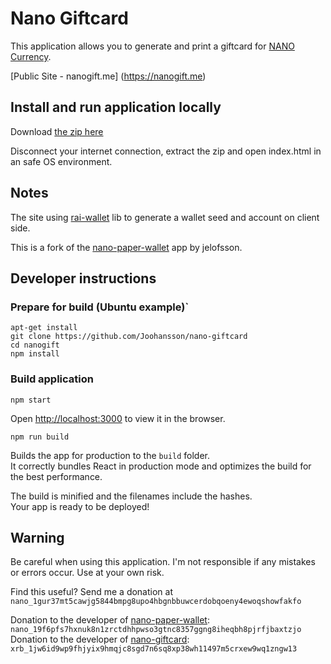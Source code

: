 
# Nano Giftcard

This application allows you to generate and print a giftcard for [NANO Currency](http://nano.org/).

[Public Site - nanogift.me] (https://nanogift.me)

## Install and run application locally

Download [the zip here](https://github.com/Joohansson/nano-giftcard/raw/master/nano-paper-wallet.zip)

Disconnect your internet connection, extract the zip and open index.html in an safe OS environment.

## Notes

The site using [rai-wallet](https://www.npmjs.com/package/rai-wallet) lib to generate a wallet seed and account on client side.

This is a fork of the [nano-paper-wallet](https://github.com/jelofsson/nano-paper-wallet) app by jelofsson.

## Developer instructions

### Prepare for build (Ubuntu example)`

`apt-get install`\
`git clone https://github.com/Joohansson/nano-giftcard`\
`cd nanogift`\
`npm install`

### Build application

`npm start`

Open [http://localhost:3000](http://localhost:3000) to view it in the browser.

`npm run build`

Builds the app for production to the `build` folder.<br>
It correctly bundles React in production mode and optimizes the build for the best performance.

The build is minified and the filenames include the hashes.<br>
Your app is ready to be deployed!

## Warning

Be careful when using this application. I'm not responsible if any mistakes or errors occur. Use at your own risk.

Find this useful? Send me a donation at `nano_1gur37mt5cawjg5844bmpg8upo4hbgnbbuwcerdobqoeny4ewoqshowfakfo`

Donation to the developer of [nano-paper-wallet](https://github.com/jelofsson/nano-paper-wallet): `nano_19f6pfs7hxnuk8n1zrctdhhpwso3gtnc8357ggng8iheqbh8pjrfjbaxtzjo`
Donation to the developer of [nano-giftcard](https://github.com/Jiikuy/nano-giftcard): `xrb_1jw6id9wp9fhjyix9hmqjc8sgd7n6sq8xp38wh11497m5crxew9wq1zngw13`

